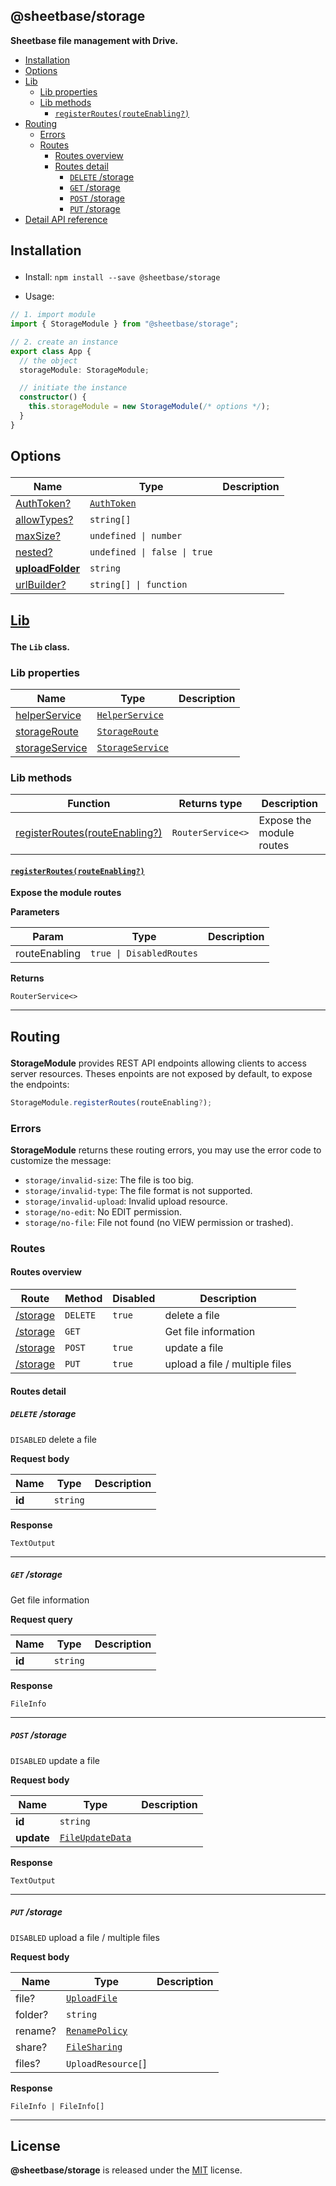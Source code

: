 <section id="head" data-note="AUTO-GENERATED CONTENT, DO NOT EDIT DIRECTLY!">

# @sheetbase/storage

**Sheetbase file management with Drive.**

</section>

<section id="tocx" data-note="AUTO-GENERATED CONTENT, DO NOT EDIT DIRECTLY!">

- [Installation](#installation)
- [Options](#options)
- [Lib](#lib)
  - [Lib properties](#lib-properties)
  - [Lib methods](#lib-methods)
    - [`registerRoutes(routeEnabling?)`](#lib-registerroutes-0)
- [Routing](#routing)
  - [Errors](#routing-errors)
  - [Routes](#routing-routes)
    - [Routes overview](#routing-routes-overview)
    - [Routes detail](#routing-routes-detail)
      - [`DELETE` /storage](#DELETE__storage)
      - [`GET` /storage](#GET__storage)
      - [`POST` /storage](#POST__storage)
      - [`PUT` /storage](#PUT__storage)
- [Detail API reference](https://sheetbase.github.io/server)


</section>

<section id="installation" data-note="AUTO-GENERATED CONTENT, DO NOT EDIT DIRECTLY!">

<h2><a name="installation"><p>Installation</p>
</a></h2>

- Install: `npm install --save @sheetbase/storage`

- Usage:

```ts
// 1. import module
import { StorageModule } from "@sheetbase/storage";

// 2. create an instance
export class App {
  // the object
  storageModule: StorageModule;

  // initiate the instance
  constructor() {
    this.storageModule = new StorageModule(/* options */);
  }
}
```

</section>

<section id="options" data-note="AUTO-GENERATED CONTENT, DO NOT EDIT DIRECTLY!">

<h2><a name="options"><p>Options</p>
</a></h2>

| Name                                                                                        | Type                                                                                                 | Description |
| ------------------------------------------------------------------------------------------- | ---------------------------------------------------------------------------------------------------- | ----------- |
| [AuthToken?](https://sheetbase.github.io/server/interfaces/options.html#authtoken)          | <code><a href="https://sheetbase.github.io/server/globals.html" target="_blank">AuthToken</a></code> |             |
| [allowTypes?](https://sheetbase.github.io/server/interfaces/options.html#allowtypes)        | <code>string[]</code>                                                                                |             |
| [maxSize?](https://sheetbase.github.io/server/interfaces/options.html#maxsize)              | <code>undefined \| number</code>                                                                     |             |
| [nested?](https://sheetbase.github.io/server/interfaces/options.html#nested)                | <code>undefined \| false \| true</code>                                                              |             |
| [**uploadFolder**](https://sheetbase.github.io/server/interfaces/options.html#uploadfolder) | <code>string</code>                                                                                  |             |
| [urlBuilder?](https://sheetbase.github.io/server/interfaces/options.html#urlbuilder)        | <code>string[] \| function</code>                                                                    |             |

</section>

<section id="lib" data-note="AUTO-GENERATED CONTENT, DO NOT EDIT DIRECTLY!">

<h2><a name="lib" href="https://sheetbase.github.io/server/classes/lib.html"><p>Lib</p>
</a></h2>

**The `Lib` class.**

<h3><a name="lib-properties"><p>Lib properties</p>
</a></h3>

| Name                                                                                 | Type                                                                                                                     | Description |
| ------------------------------------------------------------------------------------ | ------------------------------------------------------------------------------------------------------------------------ | ----------- |
| [helperService](https://sheetbase.github.io/server/classes/lib.html#helperservice)   | <code><a href="https://sheetbase.github.io/server/classes/helperservice.html" target="_blank">HelperService</a></code>   |             |
| [storageRoute](https://sheetbase.github.io/server/classes/lib.html#storageroute)     | <code><a href="https://sheetbase.github.io/server/classes/storageroute.html" target="_blank">StorageRoute</a></code>     |             |
| [storageService](https://sheetbase.github.io/server/classes/lib.html#storageservice) | <code><a href="https://sheetbase.github.io/server/classes/storageservice.html" target="_blank">StorageService</a></code> |             |

<h3><a name="lib-methods"><p>Lib methods</p>
</a></h3>

| Function                                                | Returns type                 | Description              |
| ------------------------------------------------------- | ---------------------------- | ------------------------ |
| [registerRoutes(routeEnabling?)](#lib-registerroutes-0) | <code>RouterService<></code> | Expose the module routes |

<h4><a name="lib-registerroutes-0" href="https://sheetbase.github.io/server/classes/lib.html#registerroutes"><p><code>registerRoutes(routeEnabling?)</code></p>
</a></h4>

**Expose the module routes**

**Parameters**

| Param         | Type                                | Description |
| ------------- | ----------------------------------- | ----------- |
| routeEnabling | <code>true \| DisabledRoutes</code> |             |

**Returns**

<code>RouterService<></code>

---

</section>

<section id="routing" data-note="AUTO-GENERATED CONTENT, DO NOT EDIT DIRECTLY!">

<h2><a name="routing"><p>Routing</p>
</a></h2>

**StorageModule** provides REST API endpoints allowing clients to access server resources. Theses enpoints are not exposed by default, to expose the endpoints:

```ts
StorageModule.registerRoutes(routeEnabling?);
```

<h3><a name="routing-errors"><p>Errors</p>
</a></h3>

**StorageModule** returns these routing errors, you may use the error code to customize the message:

- `storage/invalid-size`: The file is too big.
- `storage/invalid-type`: The file format is not supported.
- `storage/invalid-upload`: Invalid upload resource.
- `storage/no-edit`: No EDIT permission.
- `storage/no-file`: File not found (no VIEW permission or trashed).

<h3><a name="routing-routes"><p>Routes</p>
</a></h3>

<h4><a name="routing-routes-overview"><p>Routes overview</p>
</a></h4>

| Route                        | Method   | Disabled | Description                    |
| ---------------------------- | -------- | -------- | ------------------------------ |
| [/storage](#DELETE__storage) | `DELETE` | `true`   | delete a file                  |
| [/storage](#GET__storage)    | `GET`    |          | Get file information           |
| [/storage](#POST__storage)   | `POST`   | `true`   | update a file                  |
| [/storage](#PUT__storage)    | `PUT`    | `true`   | upload a file / multiple files |

<h4><a name="routing-routes-detail"><p>Routes detail</p>
</a></h4>

<h5><a name="DELETE__storage"><p><code>DELETE</code> /storage</p>
</a></h5>

`DISABLED` delete a file

**Request body**

| Name   | Type       | Description |
| ------ | ---------- | ----------- |
| **id** | <a data-sref="string"><code>string</code></a> |             |

**Response**

`TextOutput`

---

<h5><a name="GET__storage"><p><code>GET</code> /storage</p>
</a></h5>

Get file information

**Request query**

| Name   | Type       | Description |
| ------ | ---------- | ----------- |
| **id** | <a data-sref="string"><code>string</code></a> |             |

**Response**

`FileInfo`

---

<h5><a name="POST__storage"><p><code>POST</code> /storage</p>
</a></h5>

`DISABLED` update a file

**Request body**

| Name       | Type               | Description |
| ---------- | ------------------ | ----------- |
| **id**     | <a data-sref="string"><code>string</code></a>         |             |
| **update** | <a data-sref="FileUpdateData" href="https://sheetbase.github.io/server/interfaces/fileupdatedata.html"><code>FileUpdateData</code></a> |             |

**Response**

`TextOutput`

---

<h5><a name="PUT__storage"><p><code>PUT</code> /storage</p>
</a></h5>

`DISABLED` upload a file / multiple files

**Request body**

| Name    | Type                 | Description |
| ------- | -------------------- | ----------- |
| file?   | <a data-sref="UploadFile" href="https://sheetbase.github.io/server/interfaces/uploadfile.html"><code>UploadFile</code></a>       |             |
| folder? | <a data-sref="string"><code>string</code></a>           |             |
| rename? | <a data-sref="RenamePolicy" href="https://sheetbase.github.io/server/globals.html#renamepolicy"><code>RenamePolicy</code></a>     |             |
| share?  | <a data-sref="FileSharing" href="https://sheetbase.github.io/server/globals.html#filesharing"><code>FileSharing</code></a>      |             |
| files?  | <a data-sref="UploadResource["><code>UploadResource[</code></a>] |             |

**Response**

`FileInfo | FileInfo[]`

---

</section>

<section id="license" data-note="AUTO-GENERATED CONTENT, DO NOT EDIT DIRECTLY!">

## License

**@sheetbase/storage** is released under the [MIT](https://github.com/sheetbase/server/blob/master/LICENSE) license.

</section>
